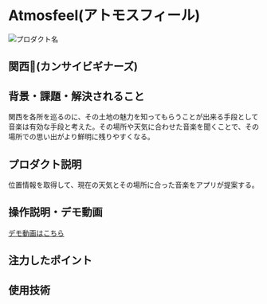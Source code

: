 # Atmosfeel(アトモスフィール)
<!-- プロダクト名に変更してください -->

![プロダクト名](https://kc3.me/cms/wp-content/uploads/2023/11/2b1b6d9083182c0ce0aeb60000b4d7a7.png)
<!-- プロダクト名・イメージ画像を差し変えてください -->

## 関西🔰(カンサイビギナーズ)

## 背景・課題・解決されること

関西を各所を巡るのに、その土地の魅力を知ってもらうことが出来る手段として音楽は有効な手段と考えた。その場所や天気に合わせた音楽を聞くことで、その場所での思い出がより鮮明に残りやすくなる。

## プロダクト説明

位置情報を取得して、現在の天気とその場所に合った音楽をアプリが提案する。

## 操作説明・デモ動画
[デモ動画はこちら](https://www.youtube.com/watch?v=_FAA15ARmas)
<!-- 開発したプロダクトの操作説明について入力してください。また、操作説明デモ動画があれば、埋め込みやリンクを記載してください -->


## 注力したポイント

<!-- 開発したプロダクトの中で、特に注力して作成した箇所・ポイントについて入力してください -->


## 使用技術
